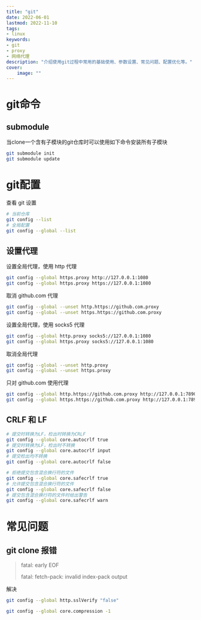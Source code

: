 ```yaml
---
title: "git" 
date: 2022-06-01
lastmod: 2022-11-10
tags: 
- linux
keywords:
- git
- proxy
- 网络代理
description: "介绍使用git过程中常用的基础使用、参数设置、常见问题、配置优化等。" 
cover:
    image: "" 
---
```


# git命令

## submodule

当clone一个含有子模块的git仓库时可以使用如下命令安装所有子模块

```bash
git submodule init
git submodule update
```

# git配置

查看 git 设置

```bash
# 当前仓库
git config --list
# 全局配置
git config --global --list
```

## 设置代理

设置全局代理，使用 http 代理

```bash
git config --global https.proxy http://127.0.0.1:1080
git config --global https.proxy https://127.0.0.1:1080
```

取消 github.com 代理

```bash
git config --global --unset http.https://github.com.proxy
git config --global --unset https.https://github.com.proxy
```

设置全局代理，使用 socks5 代理

```bash
git config --global http.proxy socks5://127.0.0.1:1080
git config --global https.proxy socks5://127.0.0.1:1080
```

取消全局代理

```bash
git config --global --unset http.proxy
git config --global --unset https.proxy
```

只对 github.com 使用代理

```bash
git config --global http.https://github.com.proxy http://127.0.0.1:7890
git config --global https.https://github.com.proxy http://127.0.0.1:7890
```

## CRLF 和 LF 

```bash
# 提交时转换为LF，检出时转换为CRLF
git config --global core.autocrlf true   
# 提交时转换为LF，检出时不转换
git config --global core.autocrlf input   
# 提交检出均不转换
git config --global core.autocrlf false

# 拒绝提交包含混合换行符的文件
git config --global core.safecrlf true   
# 允许提交包含混合换行符的文件
git config --global core.safecrlf false   
# 提交包含混合换行符的文件时给出警告
git config --global core.safecrlf warn
```

# 常见问题

## git clone 报错

> fatal: early EOF 
>
> fatal: fetch-pack: invalid index-pack output

解决

```bash
git config --global http.sslVerify "false"

git config --global core.compression -1
```

